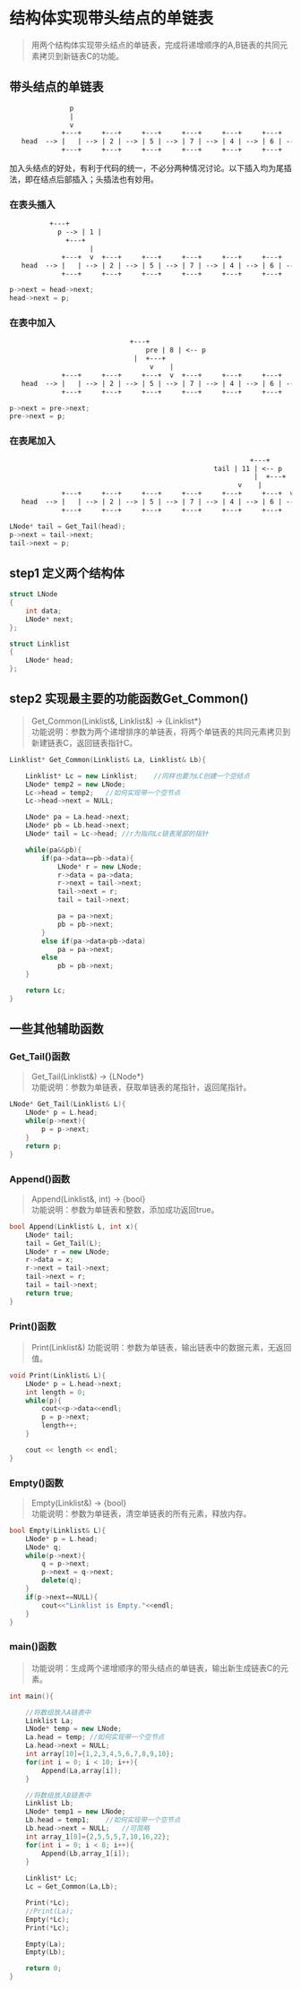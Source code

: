 # 结构体实现带头结点的单链表
> 用两个结构体实现带头结点的单链表，完成将递增顺序的A,B链表的共同元素拷贝到新链表C的功能。
## 带头结点的单链表
```txt
               p
               |
               v 
             +---+     +---+     +---+     +---+     +---+     +---+
   head  --> |   | --> | 2 | --> | 5 | --> | 7 | --> | 4 | --> | 6 | -->  NULL
             +---+     +---+     +---+     +---+     +---+     +---+
```
加入头结点的好处，有利于代码的统一，不必分两种情况讨论。以下插入均为尾插法，即在结点后部插入；头插法也有妙用。
### 在表头插入
```txt
		  +---+
            p --> | 1 |
	    	  +---+
                    |
             +---+  v  +---+     +---+     +---+     +---+     +---+
   head  --> |   | --> | 2 | --> | 5 | --> | 7 | --> | 4 | --> | 6 | -->  NULL
             +---+     +---+     +---+     +---+     +---+     +---+
```
```c++
p->next = head->next;
head->next = p;
```
### 在表中加入
```txt
		                      +---+
                                  pre | 8 | <-- p
	    	                   |  +---+
                                   v    |
             +---+     +---+     +---+  v  +---+     +---+     +---+
   head  --> |   | --> | 2 | --> | 5 | --> | 7 | --> | 4 | --> | 6 | -->  NULL
             +---+     +---+     +---+     +---+     +---+     +---+
```
```c++
p->next = pre->next;
pre->next = p;
```
### 在表尾加入
```txt
		                                                    +---+
                                   			       tail | 11 | <-- p
	    	                                                 |  +---+
                                     			         v    |
             +---+     +---+     +---+     +---+     +---+     +---+  v
   head  --> |   | --> | 2 | --> | 5 | --> | 7 | --> | 4 | --> | 6 | -->  NULL
             +---+     +---+     +---+     +---+     +---+     +---+
```
```c++
LNode* tail = Get_Tail(head);
p->next = tail->next;
tail->next = p;
```
## step1 定义两个结构体
```c++
struct LNode
{
	int data;
	LNode* next;
};

struct Linklist
{
	LNode* head;
};
```
## step2 实现最主要的功能函数Get_Common()
> Get_Common(Linklist&, Linklist&) -> {Linklist*}  
> 功能说明：参数为两个递增排序的单链表，将两个单链表的共同元素拷贝到新建链表C，返回链表指针C。
```c++
Linklist* Get_Common(Linklist& La, Linklist& Lb){

	Linklist* Lc = new Linklist;	//同样也要为LC创建一个空结点
	LNode* temp2 = new LNode;
	Lc->head = temp2;	//如何实现带一个空节点
	Lc->head->next = NULL;

	LNode* pa = La.head->next;
	LNode* pb = Lb.head->next;
	LNode* tail = Lc->head;	//r为指向Lc链表尾部的指针

	while(pa&&pb){
		if(pa->data==pb->data){
			LNode* r = new LNode;
			r->data = pa->data;
			r->next = tail->next;
			tail->next = r;
			tail = tail->next;

			pa = pa->next;
			pb = pb->next;
		}
		else if(pa->data<pb->data)
			pa = pa->next;
		else
			pb = pb->next;
	}

	return Lc;
}
```
## 一些其他辅助函数
### Get_Tail()函数
> Get_Tail(Linklist&) -> {LNode*}  
> 功能说明：参数为单链表，获取单链表的尾指针，返回尾指针。
```c++
LNode* Get_Tail(Linklist& L){
	LNode* p = L.head;
	while(p->next){
		p = p->next;
	}
	return p;
}
```
### Append()函数
> Append(Linklist&, int) -> {bool}  
> 功能说明：参数为单链表和整数，添加成功返回true。
```c++
bool Append(Linklist& L, int x){
	LNode* tail;
	tail = Get_Tail(L);
	LNode* r = new LNode;
	r->data = x;
	r->next = tail->next;
	tail->next = r;
	tail = tail->next;
	return true;
}
```
### Print()函数
> Print(Linklist&)
> 功能说明：参数为单链表，输出链表中的数据元素，无返回值。
```c++
void Print(Linklist& L){
	LNode* p = L.head->next;
	int length = 0;
	while(p){
		cout<<p->data<<endl;
		p = p->next;
		length++;
	}

	cout << length << endl;
}
```
### Empty()函数
> Empty(Linklist&) -> {bool}  
> 功能说明：参数为单链表，清空单链表的所有元素，释放内存。
```c++
bool Empty(Linklist& L){
	LNode* p = L.head;
	LNode* q;
	while(p->next){
		q = p->next;
		p->next = q->next;
		delete(q);
	}
	if(p->next==NULL){
		cout<<"Linklist is Empty."<<endl;
	}
}
```
### main()函数
> 功能说明：生成两个递增顺序的带头结点的单链表，输出新生成链表C的元素。
```c++
int main(){

	//将数组放入A链表中
	Linklist La;
	LNode* temp = new LNode;
	La.head = temp;	//如何实现带一个空节点
	La.head->next = NULL;
	int array[10]={1,2,3,4,5,6,7,8,9,10};
	for(int i = 0; i < 10; i++){
		Append(La,array[i]);
	}

	//将数组放入B链表中
	Linklist Lb;
	LNode* temp1 = new LNode;
	Lb.head = temp1;	//如何实现带一个空节点
	Lb.head->next = NULL;	//可简略
	int array_1[8]={2,5,5,5,7,10,16,22};
	for(int i = 0; i < 8; i++){
		Append(Lb,array_1[i]);
	}
	
	Linklist* Lc;
	Lc = Get_Common(La,Lb);

	Print(*Lc);
	//Print(La);
	Empty(*Lc);
	Print(*Lc);

	Empty(La);
	Empty(Lb);

	return 0;
}
```
